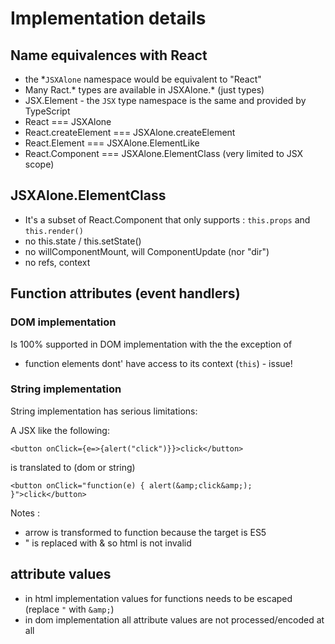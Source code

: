 # Implementation details

## Name equivalences with React

 * the *`JSXAlone` namespace would be equivalent to "React" 
 * Many Ract.* types are available in JSXAlone.* (just types)
 * JSX.Element - the `JSX` type namespace is the same and provided by TypeScript
 * React === JSXAlone 
 * React.createElement === JSXAlone.createElement
 * React.Element === JSXAlone.ElementLike
 * React.Component === JSXAlone.ElementClass (very limited to JSX scope)

## JSXAlone.ElementClass

 * It's a subset of React.Component that only supports : `this.props` and `this.render()`
  * no this.state / this.setState()
  * no willComponentMount, will ComponentUpdate (nor "dir")
  * no refs, context

## Function attributes (event handlers)

### DOM implementation

Is 100% supported in  DOM implementation with the the exception of 

 * function elements dont' have access to its context (`this`) - issue! 
 
### String implementation

String implementation has serious limitations:

A JSX like the following:

```
<button onClick={e=>{alert("click")}}>click</button>
```

is translated to (dom or string)

```
<button onClick="function(e) { alert(&amp;click&amp;); }">click</button>
```

Notes : 
 * arrow is transformed to function because the target is ES5
 * " is replaced with &amp; so html is not invalid

## attribute values

 * in html implementation  values for functions needs to be escaped (replace `"` with `&amp;`)
 * in dom implementation all attribute values are not processed/encoded at all